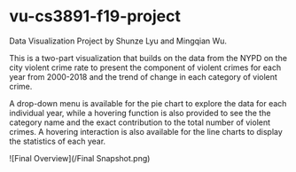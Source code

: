 # vu-cs3891-f19-project
Data Visualization Project by Shunze Lyu and Mingqian Wu.

This is a two-part visualization that builds on the data from the NYPD on the city violent crime rate to present the component of violent crimes for each year from 2000-2018 and the trend of change in each category of violent crime.

A drop-down menu is available for the pie chart to explore the data for each individual year, while a hovering function is also provided to see the the category name and the exact contribution to the total number of violent crimes.
A hovering interaction is also available for the line charts to display the statistics of each year.

![Final Overview](/Final Snapshot.png)